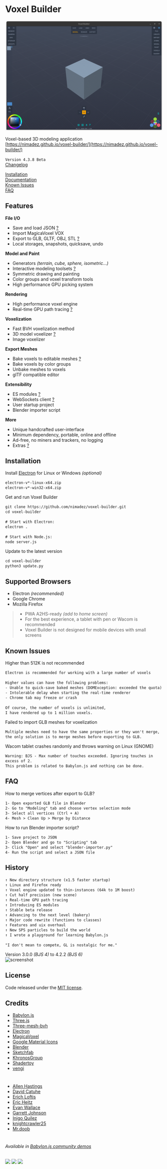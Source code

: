 # Voxel Builder

![screenshot](media/screenshot.png?raw=true "Screenshot")

Voxel-based 3D modeling application<br>
[https://nimadez.github.io/voxel-builder/](https://nimadez.github.io/voxel-builder/)

```Version 4.3.8 Beta```<br>
[Changelog](https://github.com/nimadez/voxel-builder/blob/main/CHANGELOG.md)

[Installation](https://github.com/nimadez/voxel-builder#installation)<br>
[Documentation](https://github.com/nimadez/voxel-builder/wiki)<br>
[Known Issues](https://github.com/nimadez/voxel-builder#known-issues)<br>
[FAQ](https://github.com/nimadez/voxel-builder#faq)

## Features

**File I/O**
- Save and load JSON [?](https://github.com/nimadez/voxel-builder/wiki/File-Format)
- Import MagicaVoxel VOX
- Export to GLB, GLTF, OBJ, STL [?](https://github.com/nimadez/voxel-builder/wiki/project)
- Local storages, snapshots, quicksave, undo

**Model and Paint**
- Generators *(terrain, cube, sphere, isometric...)*
- Interactive modeling toolsets [?](https://github.com/nimadez/voxel-builder/wiki/model)
- Symmetric drawing and painting
- Color groups and voxel transform tools
- High performance GPU picking system

**Rendering**
- High performance voxel engine
- Real-time GPU path tracing [?](https://github.com/nimadez/voxel-builder/wiki/render)

**Voxelization**
- Fast BVH voxelization method
- 3D model voxelizer [?](https://github.com/nimadez/voxel-builder/wiki/Voxelization)
- Image voxelizer

**Export Meshes**
- Bake voxels to editable meshes [?](https://github.com/nimadez/voxel-builder/wiki/export)
- Bake voxels by color groups
- Unbake meshes to voxels
- glTF compatible editor

**Extensibility**
- ES modules [?](https://github.com/nimadez/voxel-builder/wiki/Modules)
- WebSockets client [?](https://github.com/nimadez/voxel-builder/wiki/WebSocket-Client)
- User startup project
- Blender importer script

**More**
- Unique handcrafted user-interface
- Minimum dependency, portable, online and offline
- Ad-free, no miners and trackers, no logging
- Extras [?](https://github.com/nimadez/voxel-builder/wiki/Extras)

## Installation
Install [Electron](https://github.com/electron/electron/releases) for Linux or Windows *(optional)*
```
electron-v*-linux-x64.zip
electron-v*-win32-x64.zip
```
Get and run Voxel Builder
```
git clone https://github.com/nimadez/voxel-builder.git
cd voxel-builder

# Start with Electron:
electron .

# Start with Node.js:
node server.js
```
Update to the latest version
```
cd voxel-builder
python3 update.py
```

## Supported Browsers
- Electron *(recommended)*
- Google Chrome
- Mozilla Firefox
> - PWA A2HS-ready *(add to home screen)*
> - For the best experience, a tablet with pen or Wacom is recommended
> - Voxel Builder is not designed for mobile devices with small screens

## Known Issues
Higher than 512K is not recommended
```
Electron is recommended for working with a large number of voxels

Higher values can have the following problems:
- Unable to quick-save baked meshes (DOMException: exceeded the quota)
- Intolerable delay when starting the real-time renderer
- Chrome tab may freeze or crash

Of course, the number of voxels is unlimited,
I have rendered up to 1 million voxels.
```
Failed to import GLB meshes for voxelization
```
Multiple meshes need to have the same properties or they won't merge,
the only solution is to merge meshes before exporting to GLB.
```
Wacom tablet crashes randomly and throws warning on Linux (GNOME)
```
Warning: BJS - Max number of touches exceeded. Ignoring touches in excess of 2.
This problem is related to Babylon.js and nothing can be done.
```

## FAQ
How to merge vertices after export to GLB?
```
1- Open exported GLB file in Blender
2- Go to "Modeling" tab and choose vertex selection mode
3- Select all vertices (Ctrl + A)
4- Mesh > Clean Up > Merge by Distance
```
How to run Blender importer script?
```
1- Save project to JSON
2- Open Blender and go to "Scripting" tab
3- Click "Open" and select "blender-importer.py"
4- Run the script and select a JSON file
```

## History
```
↑ New directory structure (x1.5 faster startup)
↑ Linux and Firefox ready
↑ Voxel engine updated to thin-instances (64k to 1M boost)
↑ Cut half precision (new scene)
↑ Real-time GPU path tracing
↑ Introducing ES modules
↑ Stable beta release
↑ Advancing to the next level (bakery)
↑ Major code rewrite (functions to classes)
↑ Features and uix overhaul
↑ New SPS particles to build the world
↑ I wrote a playground for learning Babylon.js

"I don't mean to compete, GL is nostalgic for me."
```

Version 3.0.0 *(BJS 4)* to 4.2.2 *(BJS 6)*<br>
![screenshot](media/devshots.jpg?raw=true "Screenshot")

## License
Code released under the [MIT license](https://github.com/nimadez/voxel-builder/blob/main/LICENSE).

## Credits
- [Babylon.js](https://www.babylonjs.com/)
- [Three.js](https://threejs.org/)
- [Three-mesh-bvh](https://github.com/gkjohnson/three-mesh-bvh)
- [Electron](https://www.electronjs.org/)
- [MagicaVoxel](https://ephtracy.github.io/)
- [Google Material Icons](https://github.com/google/material-design-icons)
- [Blender](https://blender.org/)
- [Sketchfab](https://sketchfab.com/)
- [KhronosGroup](https://github.com/KhronosGroup/)
- [Shadertoy](https://www.shadertoy.com/)
- [vengi](https://mgerhardy.github.io/vengi/)
#
- [Allen Hastings](https://www.linkedin.com/in/allenhastings)
- [David Catuhe](https://twitter.com/deltakosh)
- [Erich Loftis](https://github.com/erichlof)
- [Eric Heitz](https://eheitzresearch.wordpress.com/772-2/)
- [Evan Wallace](https://github.com/evanw)
- [Garrett Johnson](https://github.com/gkjohnson)
- [Inigo Quilez](https://www.iquilezles.org/)
- [knightcrawler25](https://github.com/knightcrawler25)
- [Mr.doob](https://mrdoob.com/)
#

###### Available in [Babylon.js community demos](https://www.babylonjs.com/community/)

<a href="https://www.babylonjs.com/"><img width="200" src="https://raw.githubusercontent.com/BabylonJS/Brand-Toolkit/master/babylonjs_identity/fullColor/babylonjs_identity_color.svg"></img></a>
<a href="https://threejs.org/"><img width="80" src="https://upload.wikimedia.org/wikipedia/commons/3/3f/Three.js_Icon.svg"></img></a>
<a href="https://github.com/KhronosGroup/"><img width="120" src="https://raw.githubusercontent.com/KhronosGroup/glTF-Sample-Models/master/2.0/glTF_RGB_June16.svg"></img></a>
